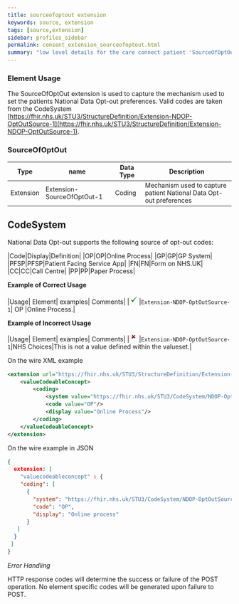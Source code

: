 ```yaml
---
title: sourceofoptout extension
keywords: source, extension
tags: [source,extension]
sidebar: profiles_sidebar
permalink: consent_extension_sourceofoptout.html
summary: "low level details for the care connect patient 'SourceOfOptOut' extension"
---
```


### Element Usage ###

The SourceOfOptOut extension is used to capture the mechanism used to set the patients National Data Opt-out preferences. Valid codes are taken from the CodeSystem [https://fhir.nhs.uk/STU3/StructureDefinition/Extension-NDOP-OptOutSource-1](https://fhir.nhs.uk/STU3/StructureDefinition/Extension-NDOP-OptOutSource-1).

### SourceOfOptOut ###

|Type|name|Data Type|Description|
| ------------- | ------------- | ------------- | ------------- |
| Extension| Extension-SourceOfOptOut-1| Coding | Mechanism used to capture patient National Data Opt-out preferences |

## CodeSystem 

National Data Opt-out supports the following source of opt-out codes:

|Code|Display|Definition|
|OP|OP|Online Process|
|GP|GP|GP System|
|PFSP|PFSP|Patient Facing Service App|
|FN|FN|Form on NHS.UK|
|CC|CC|Call Centre|
|PP|PP|Paper Process|


**Example of Correct Usage**

|Usage| Element| examples| Comments|
|![Tick](images/tick.png)|`Extension-NDOP-OptOutSource-1`| OP |Online Process.|

**Example of Incorrect Usage**

|Usage| Element| examples| Comments|
|![Cross](images/cross.png)|`Extension-NDOP-OptOutSource-1`|NHS Choices|This is not a value defined within the valueset.|


On the wire XML example

```xml
<extension url="https://fhir.nhs.uk/STU3/StructureDefinition/Extension-NDOP-OptOutSource-1">
	<valueCodeableConcept>
		<coding>
			<system value="https://fhir.nhs.uk/STU3/CodeSystem/NDOP-OptOutSource-1"/>
			<code value="OP"/>
			<display value="Online Process"/>
		</coding>
	</valueCodeableConcept>
</extension>
```

On the wire example in JSON

```json
{
  extension: [
	"valuecodeableconcept" : {
	"coding": [
	  {
		"system": "https://fhir.nhs.uk/STU3/CodeSystem/NDOP-OptOutSource-1",
		"code": "OP",
		"display": "Online process"
	  }
   ]
  }
 ]
}

```

*Error Handling*

HTTP response codes will determine the success or failure of the POST operation. No element specific codes will be generated upon failure to POST.





